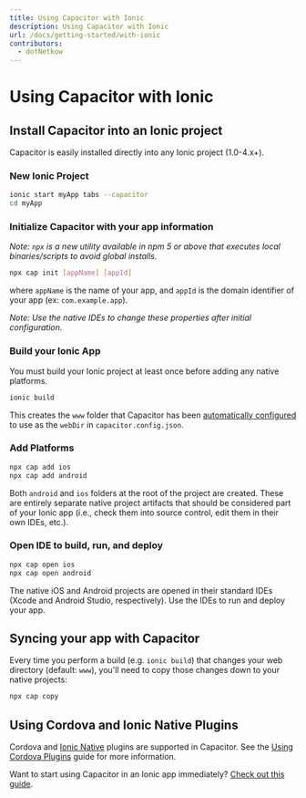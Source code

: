 ```yaml
---
title: Using Capacitor with Ionic
description: Using Capacitor with Ionic
url: /docs/getting-started/with-ionic
contributors:
  - dotNetkow
---
```


# Using Capacitor with Ionic

## Install Capacitor into an Ionic project
Capacitor is easily installed directly into any Ionic project (1.0-4.x+).

### New Ionic Project

```bash
ionic start myApp tabs --capacitor
cd myApp
```

### Initialize Capacitor with your app information

*Note: `npx` is a new utility available in npm 5 or above that executes local binaries/scripts to avoid global installs.*

```bash
npx cap init [appName] [appId]
```

where `appName` is the name of your app, and `appId` is the domain identifier of your app (ex: `com.example.app`).

*Note: Use the native IDEs to change these properties after initial configuration.*

### Build your Ionic App

You must build your Ionic project at least once before adding any native platforms.

```bash
ionic build
```

This creates the `www` folder that Capacitor has been [automatically configured](/docs/basics/configuring-your-app) to use as the `webDir` in `capacitor.config.json`.

### Add Platforms

```bash
npx cap add ios
npx cap add android
```

Both `android` and `ios` folders at the root of the project are created. These are entirely separate native project artifacts that should be considered part of your Ionic app (i.e., check them into source control, edit them in their own IDEs, etc.).

### Open IDE to build, run, and deploy

```bash
npx cap open ios
npx cap open android
```

The native iOS and Android projects are opened in their standard IDEs (Xcode and Android Studio, respectively). Use the IDEs to run and deploy your app.

## Syncing your app with Capacitor

Every time you perform a build (e.g. `ionic build`) that changes your web directory (default: `www`), you'll need to copy those changes down to your native projects:

```bash
npx cap copy
```

## Using Cordova and Ionic Native Plugins

Cordova and [Ionic Native](https://ionicframework.com/docs/native/) plugins are supported in Capacitor. See the [Using Cordova Plugins](/docs/cordova/using-cordova-plugins) guide for more information.

Want to start using Capacitor in an Ionic app immediately? [Check out this guide](/docs/guides/ionic-framework-app).
